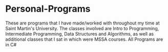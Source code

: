 # Personal-Programs
These are programs that I have made/worked with throughout my time at Saint Martin's University.
The classes involved are Intro to Programming, Intermediate Programming, Data Structures and Algorithms, as well as additional classes that I sat in which were MSSA courses. All Programs are in C#
